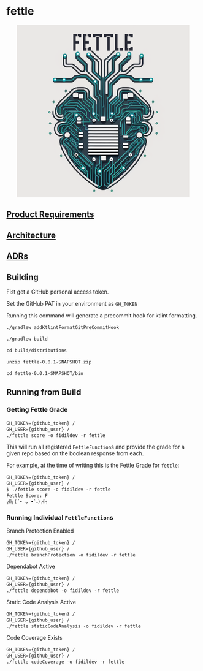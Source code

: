 # fettle

<p align="center">
  <img src="/doc/diagrams/fettle-logo.png">
</p>

## [Product Requirements](./doc/prd.md)

## [Architecture](./doc/architecture.md)

## [ADRs](https://fidildev.github.io/fettle/doc/adr/index.html)

## Building

Fist get a GitHub personal access token.

Set the GitHub PAT in your environment as `GH_TOKEN`

Running this command will generate a precommit hook for ktlint formatting.

```shell
./gradlew addKtlintFormatGitPreCommitHook
```

```shell
./gradlew build
```

```shell
cd build/distributions
```

```shell
unzip fettle-0.0.1-SNAPSHOT.zip
```

```shell
cd fettle-0.0.1-SNAPSHOT/bin
```

## Running from Build

### Getting Fettle Grade

```shell
GH_TOKEN={github_token} /
GH_USER={github_user} /
./fettle score -o fidildev -r fettle
```

This will run all registered `FettleFunction`s and provide the grade for a given repo based on the boolean response from
each.

For example, at the time of writing this is the Fettle Grade for `fettle`:

```shell
GH_TOKEN={github_token} /
GH_USER={github_user} /
$ ./fettle score -o fidildev -r fettle
Fettle Score: F
╭ᥥ╮(´• ᴗ •`˵)╭ᥥ╮
```

### Running Individual `FettleFunction`s

Branch Protection Enabled

```shell
GH_TOKEN={github_token} /
GH_USER={github_user} /
./fettle branchProtection -o fidildev -r fettle
```

Dependabot Active

```shell
GH_TOKEN={github_token} /
GH_USER={github_user} /
./fettle dependabot -o fidildev -r fettle
```

Static Code Analysis Active

```shell
GH_TOKEN={github_token} /
GH_USER={github_user} /
./fettle staticCodeAnalysis -o fidildev -r fettle
```

Code Coverage Exists

```shell
GH_TOKEN={github_token} /
GH_USER={github_user} /
./fettle codeCoverage -o fidildev -r fettle
```
